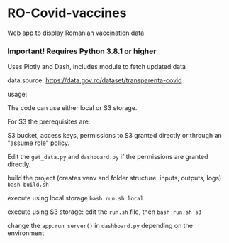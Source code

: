# RO-Covid-vaccines
Web app to display Romanian vaccination data

### Important! Requires Python 3.8.1 or higher

Uses Plotly and Dash, includes module to fetch updated data


data source: https://data.gov.ro/dataset/transparenta-covid

usage:

The code can use either local or S3 storage. 

For S3 the prerequisites are: 

S3 bucket, access keys, permissions to S3 granted directly or through an "assume role" policy. 

Edit the `get_data.py` and `dashboard.py` if the permissions are granted directly.

build the project (creates venv and folder structure: inputs, outputs, logs)
`bash build.sh`

execute using local storage
`bash run.sh local`

execute using S3 storage: edit the `run.sh` file, then
`bash run.sh s3`

change the `app.run_server()` in `dashboard.py` depending on the environment
